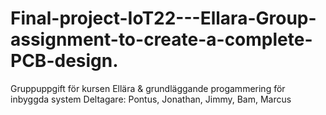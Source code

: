 # Final-project-IoT22---Ellara-Group-assignment-to-create-a-complete-PCB-design.
Gruppuppgift för kursen Ellära &amp; grundläggande progammering för inbyggda system
Deltagare: Pontus, Jonathan, Jimmy, Bam, Marcus
